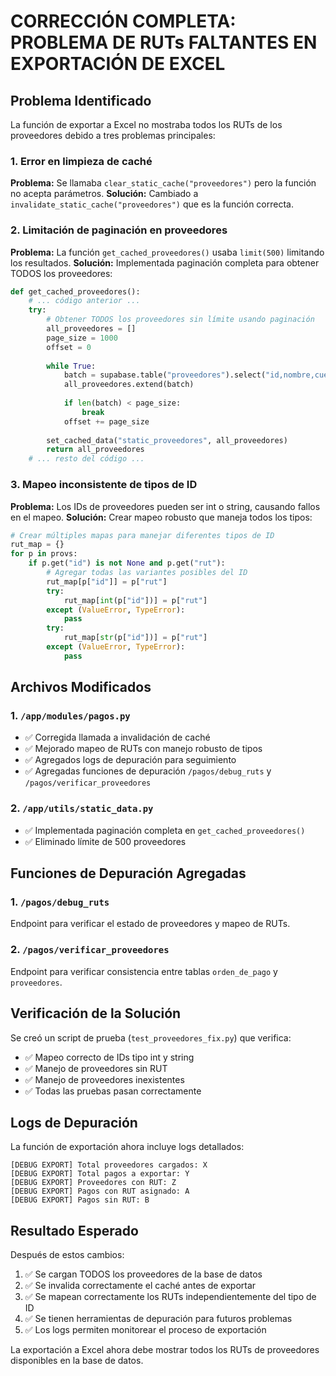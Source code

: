 # CORRECCIÓN COMPLETA: PROBLEMA DE RUTs FALTANTES EN EXPORTACIÓN DE EXCEL

## Problema Identificado
La función de exportar a Excel no mostraba todos los RUTs de los proveedores debido a tres problemas principales:

### 1. Error en limpieza de caché
**Problema:** Se llamaba `clear_static_cache("proveedores")` pero la función no acepta parámetros.
**Solución:** Cambiado a `invalidate_static_cache("proveedores")` que es la función correcta.

### 2. Limitación de paginación en proveedores
**Problema:** La función `get_cached_proveedores()` usaba `limit(500)` limitando los resultados.
**Solución:** Implementada paginación completa para obtener TODOS los proveedores:

```python
def get_cached_proveedores():
    # ... código anterior ...
    try:
        # Obtener TODOS los proveedores sin límite usando paginación
        all_proveedores = []
        page_size = 1000
        offset = 0
        
        while True:
            batch = supabase.table("proveedores").select("id,nombre,cuenta,rut").range(offset, offset + page_size - 1).execute().data or []
            all_proveedores.extend(batch)
            
            if len(batch) < page_size:
                break
            offset += page_size
        
        set_cached_data("static_proveedores", all_proveedores)
        return all_proveedores
    # ... resto del código ...
```

### 3. Mapeo inconsistente de tipos de ID
**Problema:** Los IDs de proveedores pueden ser int o string, causando fallos en el mapeo.
**Solución:** Crear mapeo robusto que maneja todos los tipos:

```python
# Crear múltiples mapas para manejar diferentes tipos de ID
rut_map = {}
for p in provs:
    if p.get("id") is not None and p.get("rut"):
        # Agregar todas las variantes posibles del ID
        rut_map[p["id"]] = p["rut"]
        try:
            rut_map[int(p["id"])] = p["rut"]
        except (ValueError, TypeError):
            pass
        try:
            rut_map[str(p["id"])] = p["rut"]
        except (ValueError, TypeError):
            pass
```

## Archivos Modificados

### 1. `/app/modules/pagos.py`
- ✅ Corregida llamada a invalidación de caché
- ✅ Mejorado mapeo de RUTs con manejo robusto de tipos
- ✅ Agregados logs de depuración para seguimiento
- ✅ Agregadas funciones de depuración `/pagos/debug_ruts` y `/pagos/verificar_proveedores`

### 2. `/app/utils/static_data.py`
- ✅ Implementada paginación completa en `get_cached_proveedores()`
- ✅ Eliminado límite de 500 proveedores

## Funciones de Depuración Agregadas

### 1. `/pagos/debug_ruts`
Endpoint para verificar el estado de proveedores y mapeo de RUTs.

### 2. `/pagos/verificar_proveedores`
Endpoint para verificar consistencia entre tablas `orden_de_pago` y `proveedores`.

## Verificación de la Solución

Se creó un script de prueba (`test_proveedores_fix.py`) que verifica:
- ✅ Mapeo correcto de IDs tipo int y string
- ✅ Manejo de proveedores sin RUT
- ✅ Manejo de proveedores inexistentes
- ✅ Todas las pruebas pasan correctamente

## Logs de Depuración

La función de exportación ahora incluye logs detallados:
```
[DEBUG EXPORT] Total proveedores cargados: X
[DEBUG EXPORT] Total pagos a exportar: Y
[DEBUG EXPORT] Proveedores con RUT: Z
[DEBUG EXPORT] Pagos con RUT asignado: A
[DEBUG EXPORT] Pagos sin RUT: B
```

## Resultado Esperado

Después de estos cambios:
1. ✅ Se cargan TODOS los proveedores de la base de datos
2. ✅ Se invalida correctamente el caché antes de exportar
3. ✅ Se mapean correctamente los RUTs independientemente del tipo de ID
4. ✅ Se tienen herramientas de depuración para futuros problemas
5. ✅ Los logs permiten monitorear el proceso de exportación

La exportación a Excel ahora debe mostrar todos los RUTs de proveedores disponibles en la base de datos.
